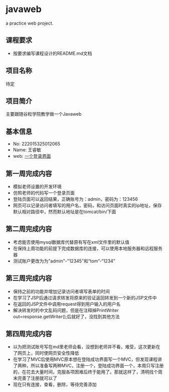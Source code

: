 # javaweb
a practice web project.

## 课程要求
- 按要求编写课程设计的README.md文档

## 项目名称
待定

## 项目简介
主要跟随谷粒学院教学做一个Javaweb

## 基本信息
- No: 222015325012065
- Name: 王睿敏
- web: [一个登录界面](http://47.102.203.124:8080/javaweb)

## 第一周完成内容
- 模拟老师设置的开发环境
- 仿照老师的代码写一个登录页面
- 登陆页面可以返回结果，正确账号为：admin，密码为：123456
- 网页可以记录访问者填写的用户名，密码，和访问页面时真实的ip地址，保存默认相对路径中，然而默认地址是在tomcat/bin/下面

## 第二周完成内容
- 考虑能否使用mysql数据库代替原有写在xml文件里的默认值
- 在保持上周功能的前提下完成数据库的连接，可以使用本地服务器和远程服务器
- 测试账户更改为为"admin"-"12345"和“tom”-“1234”

## 第三周完成内容
- 保持之前的功能并增加记录访问者填写表单的时间
- 在学习了JSP后通过请求转发将原来的验证返回转发到一个新的JSP文件中
- 在返回的JSP文件中调用request得到用户输入的用户名
- 解决转发时的中文乱码问题，但是在注释掉PrintWriter out=response.getWriter();后就好了，没找到其他方法

## 第四周完成内容
- 以为把测试账号写在md里老师会看，没想到老师并不看，难受，这次更新在了网页上，同时使网页安全性降低
- 在学习了MVC后使用MVC原本想在登陆成功界面写一个MVC，但发现课程讲了两种，所以准备写两种MVC，注册一个，登陆成功界面一个，本周只写注册的，在花去大量时间，克服各项困难后终于能用了。那就这样了，清明找个周末完善了注册就可以了
- 现在只有连接，查看，删除，等待完善添加
